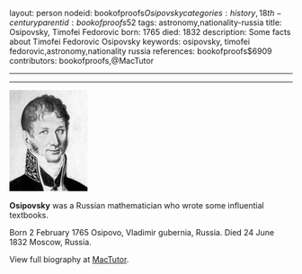 layout: person
nodeid: bookofproofs$Osipovsky
categories: history,18th-century
parentid: bookofproofs$52
tags: astronomy,nationality-russia
title: Osipovsky, Timofei Fedorovic
born: 1765
died: 1832
description: Some facts about Timofei Fedorovic Osipovsky
keywords: osipovsky, timofei fedorovic,astronomy,nationality russia
references: bookofproofs$6909
contributors: bookofproofs,@MacTutor

---


---

![Osipovsky.jpg](https://github.com/bookofproofs/bookofproofs.github.io/blob/main/_sources/_assets/images/portraits/Osipovsky.jpg?raw=true)

**Osipovsky** was a Russian mathematician who wrote some influential textbooks.

Born 2 February 1765 Osipovo, Vladimir gubernia, Russia. Died 24 June 1832 Moscow, Russia.


View full biography at [MacTutor](https://mathshistory.st-andrews.ac.uk/Biographies/Osipovsky/).